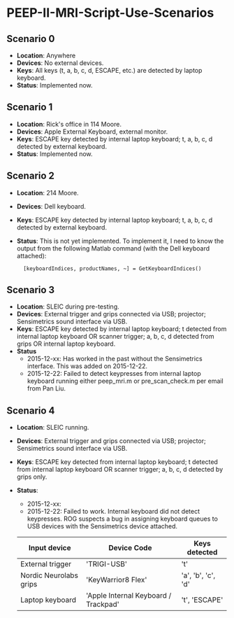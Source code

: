 # PEEP-II-MRI-Script-Use-Scenarios

## Scenario 0

- **Location**: Anywhere
- **Devices**: No external devices.
- **Keys**: All keys (t, a, b, c, d, ESCAPE, etc.) are detected by laptop keyboard.
- **Status**: Implemented now.

## Scenario 1

- **Location**: Rick's office in 114 Moore.
- **Devices**: Apple External Keyboard, external monitor.
- **Keys**: ESCAPE key detected by internal laptop keyboard; t, a, b, c, d detected by external keyboard.
- **Status**: Implemented now.

## Scenario 2

- **Location**: 214 Moore.
- **Devices**: Dell keyboard.
- **Keys**: ESCAPE key detected by internal laptop keyboard; t, a, b, c, d detected by external keyboard.
- **Status**: This is not yet implemented. To implement it, I need to know the output from the following Matlab command (with the Dell keyboard attached):

		[keyboardIndices, productNames, ~] = GetKeyboardIndices()

## Scenario 3

- **Location**: SLEIC during pre-testing.
- **Devices**: External trigger and grips connected via USB; projector; Sensimetrics sound interface via USB.
- **Keys**: ESCAPE key detected by internal laptop keyboard; t detected from internal laptop keyboard OR scanner trigger; a, b, c, d detected from grips OR internal laptop keyboard.
- **Status**
  - 2015-12-xx: Has worked in the past without the Sensimetrics interface. This was added on 2015-12-22.
  - 2015-12-22: Failed to detect keypresses from internal laptop keyboard running either peep_mri.m or pre_scan_check.m per email from Pan Liu.

## Scenario 4

- **Location**: SLEIC running.
- **Devices**: External trigger and grips connected via USB; projector; Sensimetrics sound interface via USB.
- **Keys**: ESCAPE key detected from internal laptop keyboard; t detected from internal laptop keyboard OR scanner trigger; a, b, c, d detected by grips only.
- **Status**:
  - 2015-12-xx:
  - 2015-12-22: Failed to work. Internal keyboard did not detect keypresses. ROG suspects a bug in assigning keyboard queues to USB devices with the Sensimetrics device attached.

  | Input device           | Device Code        | Keys detected      |
  |------------------------|--------------------|--------------------|
  | External trigger       | 'TRIGI-USB'        | 't'                |
  | Nordic Neurolabs grips | 'KeyWarrior8 Flex' | 'a', 'b', 'c', 'd' |
  | Laptop keyboard        | 'Apple Internal Keyboard / Trackpad' | 't', 'ESCAPE' |
